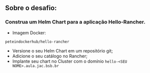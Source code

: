 ## Sobre o desafio:
### Construa um Helm Chart para a aplicação Hello-Rancher. 
- Imagem Docker:
``` 
peteindockerhub/hello-rancher 
```

- Versione o seu Helm Chart em um repositório git;
- Adicione o seu catálogo no Rancher;
- Implante seu chart no Cluster com o domínio ``` hello-<SEU NOME>.aula.jac.bsb.br ```